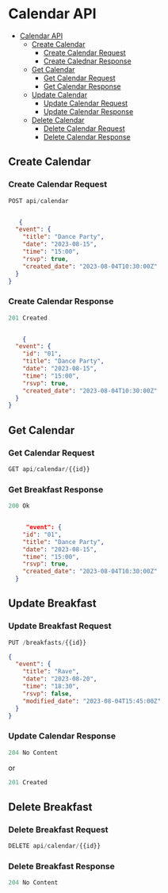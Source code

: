 # Calendar  API

- [Calendar API](#calendar-api)
  - [Create Calendar](#create-calendar)
    - [Create Calendar Request](#create-breakfast-request)
    - [Create Calednar Response](#create-calendar-response)
  - [Get Calendar](#get-calendar)
    - [Get Calendar Request](#get-calendar-request)
    - [Get Calendar Response](#get-calendar-response)
  - [Update Calendar](#update-calendar)
    - [Update Calendar Request](#update-calendar-request)
    - [Update Calendar Response](#update-calendar-response)
  - [Delete Calendar](#delete-calendar)
    - [Delete Calendar Request](#delete-calendar-request)
    - [Delete Calendar Response](#delete-breakfast-response)

## Create Calendar 

### Create Calendar Request

```js
POST api/calendar
```

```json

   {
  "event": {
    "title": "Dance Party",
    "date": "2023-08-15",
    "time": "15:00",
    "rsvp": true,
    "created_date": "2023-08-04T10:30:00Z"
  }
}

```

### Create Calendar Response

```js
201 Created
```


```json

    {
  "event": {
    "id": "01",
    "title": "Dance Party",
    "date": "2023-08-15",
    "time": "15:00",
    "rsvp": true,
    "created_date": "2023-08-04T10:30:00Z"
  }
}

```

## Get Calendar

### Get Calendar Request

```js
GET api/calendar/{{id}}
```

### Get Breakfast Response

```js
200 Ok
```

```json

     "event": {
    "id": "01",
    "title": "Dance Party",
    "date": "2023-08-15",
    "time": "15:00",
    "rsvp": true,
    "created_date": "2023-08-04T10:30:00Z"
  }
```

## Update Breakfast

### Update Breakfast Request

```js
PUT /breakfasts/{{id}}
```

```json
{
  "event": {
    "title": "Rave",
    "date": "2023-08-20",
    "time": "18:30",
    "rsvp": false,
    "modified_date": "2023-08-04T15:45:00Z"
  }
}
```

### Update Calendar Response

```js
204 No Content
```

or

```js
201 Created
```


## Delete Breakfast

### Delete Breakfast Request

```js
DELETE api/calendar/{{id}}
```

### Delete Breakfast Response

```js
204 No Content
```